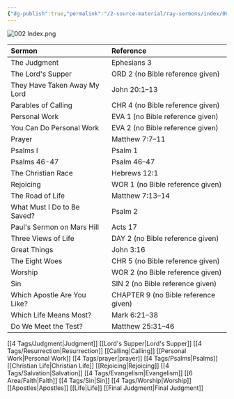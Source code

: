 ```yaml
---
{"dg-publish":true,"permalink":"/2-source-material/ray-sermons/index/002-jun-1957-nov-1957/"}
---
```



![002 Index.png](/img/user/2%20Source%20Material/Ray%20Sermons/Scans/002%20Index.png)

| Sermon                       | Reference                            |
|:---------------------------- |:------------------------------------ |
| The Judgment                 | Ephesians 3                          |
| The Lord's Supper            | ORD 2 (no Bible reference given)     |
| They Have Taken Away My Lord | John 20:1–13                         |
| Parables of Calling          | CHR 4 (no Bible reference given)     |
| Personal Work                | EVA 1 (no Bible reference given)     |
| You Can Do Personal Work     | EVA 2 (no Bible reference given)     |
| Prayer                       | Matthew 7:7–11                       |
| Psalms I                     | Psalm 1                              |
| Psalms 46-47                 | Psalm 46–47                          |
| The Christian Race           | Hebrews 12:1                         |
| Rejoicing                    | WOR 1 (no Bible reference given)     |
| The Road of Life             | Matthew 7:13–14                      |
| What Must I Do to Be Saved?  | Psalm 2                              |
| Paul's Sermon on Mars Hill   | Acts 17                              |
| Three Views of Life          | DAY 2 (no Bible reference given)     |
| Great Things                 | John 3:16                            |
| The Eight Woes               | CHR 5 (no Bible reference given)     |
| Worship                      | WOR 2 (no Bible reference given)     |
| Sin                          | SIN 2 (no Bible reference given)     |
| Which Apostle Are You Like?  | CHAPTER 9 (no Bible reference given) |
| Which Life Means Most?       | Mark 6:21–38                         |
| Do We Meet the Test?         | Matthew 25:31–46                     |

[[4 Tags/Judgment\|Judgment]] [[Lord's Supper\|Lord's Supper]] [[4 Tags/Resurrection\|Resurrection]] [[Calling\|Calling]] [[Personal Work\|Personal Work]] [[4 Tags/prayer\|prayer]] [[4 Tags/Psalms\|Psalms]] [[Christian Life\|Christian Life]] [[Rejoicing\|Rejoicing]] [[4 Tags/Salvation\|Salvation]] [[4 Tags/Evangelism\|Evangelism]] [[6 Area/Faith\|Faith]] [[4 Tags/Sin\|Sin]] [[4 Tags/Worship\|Worship]] [[Apostles\|Apostles]] [[Life\|Life]] [[Final Judgment\|Final Judgment]]
